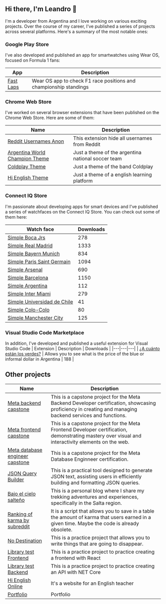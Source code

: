 ## Hi there, I'm Leandro 👋
I'm a developer from Argentina and I love working on various exciting projects. Over the course of my career, I've published a series of projects across several platforms. Here's a summary of the most notable ones:

### Google Play Store

I've also developed and published an app for smartwatches using Wear OS, focused on Formula 1 fans:

| App | Description |
|---|---|
| [Fast Laps](https://play.google.com/store/apps/details?id=com.leandro.fastlaps) |  Wear OS app to check F1 race positions and championship standings |


### Chrome Web Store
I've worked on several browser extensions that have been published on the Chrome Web Store. Here are some of them:

| Name | Description |
|---|---|
| [Reddit Usernames Anon](https://chrome.google.com/webstore/detail/reddit-usernames-anon/gjpfnoagjnekjcochongcehlgagcjbji?hl=es-419&authuser=0) | This extension hide all usernames from Reddit |
| [Argentina World Champion Theme](https://chrome.google.com/webstore/detail/argentina-world-champion/poihhlcdlenifjfdhggpobbioihjhoba?hl=es-419&authuser=0) |Just a theme of the argentina national soccer team |
| [Coldplay Theme](https://chrome.google.com/webstore/detail/coldplay-theme/gnconfiaceodmonbmgligddildpnmlie?hl=es-419&authuser=0) | Just a theme of the band Coldplay |
| [Hi English Theme](https://chrome.google.com/webstore/detail/ebpiaffhhfjnncdlabaojcgdjobkpiap?authuser=0&hl=es-419)| Just a theme of a english learning platform |

### Connect IQ Store
I'm passionate about developing apps for smart devices and I've published a series of watchfaces on the Connect IQ Store. You can check out some of them here:

| Watch face | Downloads |
|---|---|
| [Simple Boca Jrs](https://apps.garmin.com/en-US/apps/2913b8b9-38c1-46fa-b547-47d19926500b) | 278 |
| [Simple Real Madrid](https://apps.garmin.com/en-US/apps/1b7d58cf-4464-4c20-8430-99cfde8ac10d) | 1333 |
| [Simple Bayern Munich](https://apps.garmin.com/en-US/apps/0268f226-ca98-4868-afd8-484b38e22f2f) | 834 |
| [Simple Paris Saint Germain](https://apps.garmin.com/en-US/apps/7a5181b5-8c94-4d7d-8bb1-199b088e7922) | 1094 |
| [Simple Arsenal](https://apps.garmin.com/en-US/apps/2603d3a0-4bf3-455b-8b7e-a4c9211e8107) | 690 |
| [Simple Barcelona](https://apps.garmin.com/en-US/apps/1ca89431-4c02-416e-9b09-5a30aa243f21) | 1150 |
| [Simple Argentina](https://apps.garmin.com/en-US/apps/79cc9fad-d173-4e9a-a0d8-42da3453c48e) | 112 |
| [Simple Inter Miami](https://apps.garmin.com/en-US/apps/68841b32-7ac8-4856-b7a6-4e1ef730ca7d) | 279 |
| [Simple Universidad de Chile](https://apps.garmin.com/en-US/apps/023d0013-6ca6-4df1-b0c9-b5fccd79234b) | 41 |
| [Simple Colo-Colo](https://apps.garmin.com/en-US/apps/497b266d-ddb5-4c00-add4-d2bd4b8926f2) | 80 |
| [Simple Manchester City](https://apps.garmin.com/en-US/apps/cd0673db-ed5c-4925-9639-af771e3cd2bd) | 125 |

### Visual Studio Code Marketplace
In addition, I've developed and published a useful extension for Visual Studio Code 
| Extension | Description | Downloads |
|---|---|---|
| [¿A cuánto están los verdes?](https://marketplace.visualstudio.com/items?itemName=leanczo.blue-dollar) | Allows you to see what is the price of the blue or informal dollar in Argentina | 188 |

## Other projects 

| Name | Description |
|---|---|
| [Meta backend capstone](https://github.com/leanczo/meta-backend-capstone) | This is a capstone project for the Meta Backend Developer certification, showcasing proficiency in creating and managing backend services and functions. |
| [Meta frontend capstone](https://github.com/leanczo/meta-frontend-capstone) | This is a capstone project for the Meta Frontend Developer certification, demonstrating mastery over visual and interactivity elements on the web. |
| [Meta database engineer capstone](https://github.com/leanczo/db-capstone-project) | This is a capstone project for the Meta Database Enginneer certification. |
| [JSON Query Builder](https://query-json-generator.vercel.app/) | This is a practical tool designed to generate JSON text, assisting users in efficiently building and formatting JSON queries. |
| [Bajo el cielo salteño](https://bajo-el-cielo-salteno.vercel.app/) | This is a personal blog where I share my trekking adventures and experiences, specifically in the Salta region. |
| [Ranking of karma by subreddit](https://github.com/leanczo/ranking-by-subreddit) | It is a script that allows you to save in a table the amount of karma that users earned in a given time. Maybe the code is already obsolete. |
| [No Destination](https://no-destination.vercel.app/) | This is a practice project that allows you to write things that are going to disappear. |
| [Library test Frontend](https://github.com/leanczo/library-test-frontend) | This is a practice project to practice creating a frontend with React |
| [Library test Backend](https://github.com/leanczo/library-test-backend) | This is a practice project to practice creating an API with NET Core |
| [Hi English Online](https://www.hienglishonline.com/) | It's a website for an English teacher |
| [Portfolio](https://leanczo.github.io/) | Portfolio |
